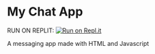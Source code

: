 # My Chat App

RUN ON REPLIT: [![Run on Repl.it](https://repl.it/badge/github/SarahRoff/MyChatApp)](https://repl.it/github/sarahvroff/MyChatApp)

A messaging app made with HTML and Javascript